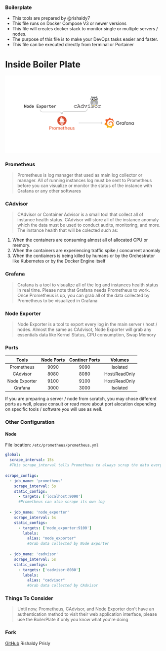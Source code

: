 ### Boilerplate
- This tools are prepared by @rishaldy7
- This file runs on Docker Compose V3 or newer versions
- This file will creates docker stack to monitor single or multiple servers / nodes.
- The purpose of this file is to make your DevOps tasks easier and faster.
- This file can be executed directly from terminal or Portainer

# Inside Boiler Plate

[![Rishaldy Boilerplate ](https://raw.githubusercontent.com/rishaldyprisly/kubernetes/main/monitoring-stack/Boilerplate.png "Rishaldy Boilerplate ")](https://raw.githubusercontent.com/rishaldyprisly/kubernetes/main/monitoring-stack/Boilerplate.png "Rishaldy Boilerplate ")


### Prometheus

> Prometheus is log manager that used as main log collector or manager. All of running instances log must be sent to Prometheus before you can visualize or monitor the status of the instance with Grafana or any other softwares


### CAdvisor

> CAdvisor or Container Advisor is a small tool that collect all of instance health status. CAdvisor will store all of the instance anomaly which the data must be used to conduct audits, monitoring, and more. The instance health that will be colected such as:
1.  When the containers are consuming almost all of allocated CPU or memory.
2. When the containers are experiencing traffic spike / concurrent anomaly
3. When the contiainers is being killed by humans or by the Orchestrator like Kubernetes or by the Docker Engine itself

### Grafana
> Grafana is a tool to visualize all of the log and instances health status in real time. Please note that Grafana needs Prometheus to work. Once Prometheus is up, you can grab all of the data collected by Prometheus to be visualized in Grafana

### Node Exporter
> Node Exporter is a tool to export every log in the main server / host / nodes. Almost the same as CAdvisot, Node Exporter will grab any essentials data like Kernel Status, CPU consumption, Swap Memory

### Ports
|        Tools        | Node Ports  | Continer Ports  | Volumes |
| :-----------:|:----------:|:------------:|:-----:|
| Prometheus      |      9090      |        9090        | Isolated |
| CAdvisor          |      8080      |        8080        | Host/ReadOnly
| Node Exporter  |       9100      |         9100        | Host/ReadOnly
| Grafana           |      3000       |        3000        | Isolated |

If you are preparing a server / node from scratch, you may chose different ports as well, please consult or read more about port alocation depending on specific tools / software you will use as well.


### Other Configuration

#### Node

File location: `/etc/prometheus/prometheus.yml`

```yml
global:
  scrape_interval: 15s
  #This scrape_interval tells Prometheus to always scrap the data every 15 seconds

scrape_configs:
  - job_name: 'prometheus'
    scrape_interval: 5s
    static_configs:
      - targets: ['localhost:9090']
	  #Prometheus can also scrape its own log

  - job_name: 'node_exporter'
    scrape_interval: 5s
    static_configs:
      - targets: ['node_exporter:9100']
        labels:
          alias: "node_exporter"
		  #Grab data collected by Node Exporter

  - job_name: 'cadvisor'
    scrape_interval: 5s
    static_configs:
      - targets: ['cadvisor:8080']
        labels:
          alias: "cadvisor"
		  #Grab data collected by CAdvisor
```

### Things To Consider

> Until now, Prometheus, CAdvisor, and Node Exporter don't have an authentication method to visit their web application interface, please use the BoilerPlate if only you know what you're doing

### Fork
[GitHub](https://github.com/rishaldyprisly "GitHub") Rishaldy Prisly
